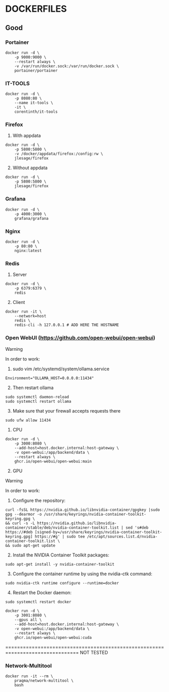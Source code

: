 # DOCKERFILES

## Good 

### Portainer 
```
docker run -d \
	-p 9000:9000 \
	--restart always \
  	-v /var/run/docker.sock:/var/run/docker.sock \
  	portainer/portainer
```

### IT-TOOLS
```
docker run -d \
	-p 8080:80 \
	--name it-tools \
	-it \
	corentinth/it-tools
```

### Firefox

1. With appdata
```
docker run -d \
    -p 5800:5800 \
    -v /docker/appdata/firefox:/config:rw \
    jlesage/firefox
```

2. Without appdata
```
docker run -d \
    -p 5800:5800 \
    jlesage/firefox
```

### Grafana
```
docker run -d \
	-p 4000:3000 \
	grafana/grafana
```


### Nginx
```
docker run -d \
	-p 80:80 \
	nginx:latest
```


### Redis

1. Server
```
docker run -d \
	-p 6379:6379 \
	redis
```

2. Client
```
docker run -it \
	--network=host 
	redis \
	redis-cli -h 127.0.0.1 # ADD HERE THE HOSTNAME
```

### Open WebUI (https://github.com/open-webui/open-webui)
> [!WARNING]
> In order to work:
> 1. sudo vim /etc/systemd/system/ollama.service
> ```
> Environment="OLLAMA_HOST=0.0.0.0:11434"
> ```
> 2. Then restart ollama
> ```
> sudo systemctl daemon-reload
> sudo systemctl restart ollama
> ```
> 3. Make sure that your firewall accepts requests there
> ```
> sudo ufw allow 11434
> ```

1. CPU
```
docker run -d \
	-p 3000:8080 \
	--add-host=host.docker.internal:host-gateway \
	-v open-webui:/app/backend/data \
	--restart always \
	ghcr.io/open-webui/open-webui:main
```
2. GPU
> [!WARNING]
> In order to work:
> 1. Configure the repository:
> ```
> curl -fsSL https://nvidia.github.io/libnvidia-container/gpgkey |sudo gpg --dearmor -o /usr/share/keyrings/nvidia-container-toolkit-keyring.gpg \
> && curl -s -L https://nvidia.github.io/libnvidia-container/stable/deb/nvidia-container-toolkit.list | sed 's#deb https://#deb [signed-by=/usr/share/keyrings/nvidia-container-toolkit-keyring.gpg] https://#g' | sudo tee /etc/apt/sources.list.d/nvidia-container-toolkit.list \
> && sudo apt-get update
> ```
> 
> 2. Install the NVIDIA Container Toolkit packages:
> ```
> sudo apt-get install -y nvidia-container-toolkit
> ```
> 3. Configure the container runtime by using the nvidia-ctk command:
> ```
> sudo nvidia-ctk runtime configure --runtime=docker
> ```
> 4. Restart the Docker daemon:
> ```
> sudo systemctl restart docker
> ```
```
docker run -d \
	-p 3001:8080 \
	--gpus all \
	--add-host=host.docker.internal:host-gateway \
	-v open-webui:/app/backend/data \
 	--restart always \
	ghcr.io/open-webui/open-webui:cuda
```
===============================================================================
NOT TESTED

### Network-Multitool
```
docker run -it --rm \
    praqma/network-multitool \
    bash
```
